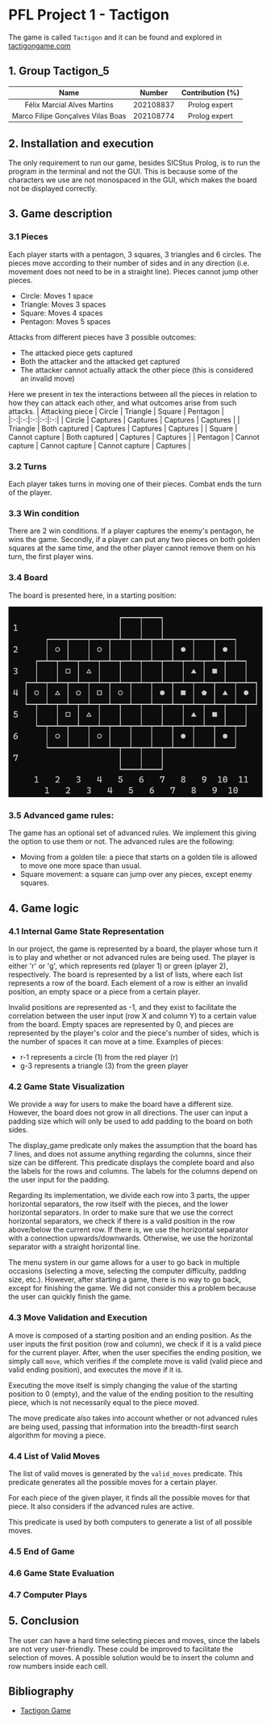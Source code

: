 # PFL Project 1 - Tactigon
The game is called `Tactigon` and it can be found and explored in [tactigongame.com](https://tactigongame.com/)

## 1. Group Tactigon_5
<!--TODO: add contribution percentages -->
| Name | Number | Contribution (%) |
|:-:|:-:|:-:|
| Félix Marcial Alves Martins | 202108837 | Prolog expert |
| Marco Filipe Gonçalves Vilas Boas | 202108774 | Prolog expert |

## 2. Installation and execution
The only requirement to run our game, besides SICStus Prolog, is to run the program in the terminal and not the GUI. This is because some of the characters we use are not monospaced in the GUI, which makes the board not be displayed correctly.

## 3. Game description

### 3.1 Pieces
Each player starts with a pentagon, 3 squares, 3 triangles and 6 circles.
The pieces move according to their number of sides and in any direction (i.e. movement does not need to be in a straight line). Pieces cannot jump other pieces.

- Circle: Moves 1 space
- Triangle: Moves 3 spaces
- Square: Moves 4 spaces
- Pentagon: Moves 5 spaces

Attacks from different pieces have 3 possible outcomes:
- The attacked piece gets captured
- Both the attacker and the attacked get captured
- The attacker cannot actually attack the other piece (this is considered an invalid move)

Here we present in tex the interactions between all the pieces in relation to how they can attack each other, and what outcomes arise from such attacks.
| Attacking piece | Circle | Triangle | Square | Pentagon |
|:-:|:-:|:-:|:-:|:-:|
| Circle | Captures | Captures | Captures | Captures |
| Triangle | Both captured | Captures | Captures | Captures |
| Square | Cannot capture | Both captured | Captures | Captures |
| Pentagon | Cannot capture | Cannot capture | Cannot capture | Captures |

### 3.2 Turns
Each player takes turns in moving one of their pieces. Combat ends the turn of the player.

### 3.3 Win condition
There are 2 win conditions.
If a player captures the enemy's pentagon, he wins the game. Secondly, if a player can put any two pieces on both golden squares at the same time, and the other player cannot remove them on his turn, the first player wins.

### 3.4 Board
The board is presented here, in a starting position:

![Alt text](images/starting_board.png)

### 3.5 Advanced game rules:
The game has an optional set of advanced rules. We implement this giving the option to use them or not. The advanced rules are the following:

- Moving from a golden tile: a piece that starts on a golden tile is allowed to move one more space than usual.
- Square movement: a square can jump over any pieces, except enemy squares.


## 4. Game logic

### 4.1 Internal Game State Representation
<!--
how game state is represented: Player-Board (board is a list of lists with -1s, 0s for empty, r for player, 1 for circle, ...)
include representation of initial, intermediate and final game states
-->
In our project, the game is represented by a board, the player whose turn it is to play and whether or not advanced rules are being used. The player is either 'r' or 'g', which represents red (player 1) or green (player 2), respectively. The board is represented by a list of lists, where each list represents a row of the board. Each element of a row is either an invalid position, an empty space or a piece from a certain player. 

Invalid positions are represented as -1, and they exist to facilitate the correlation between the user input (row X and column Y) to a certain value from the board. Empty spaces are represented by 0, and pieces are represented by the player's color and the piece's number of sides, which is the number of spaces it can move at a time.
Examples of pieces:
- r-1 represents a circle (1) from the red player (r)
- g-3 represents a triangle (3) from the green player

<!--
TODO: insert our board representation of the initial, intermediate and final game states
-->

### 4.2 Game State Visualization
We provide a way for users to make the board have a different size. However, the board does not grow in all directions. The user can input a padding size which will only be used to add padding to the board on both sides.
<!--TODO: add something demonstrating the padding-->
The display_game predicate only makes the assumption that the board has 7 lines, and does not assume anything regarding the columns, since their size can be different.
This predicate displays the complete board and also the labels for the rows and columns.
The labels for the columns depend on the user input for the padding.

Regarding its implementation, we divide each row into 3 parts, the upper horizontal separators, the row itself with the pieces, and the lower horizontal separators. In order to make sure that we use the correct horizontal separators, we check if there is a valid position in the row above/below the current row. If there is, we use the horizontal separator with a connection upwards/downwards. Otherwise, we use the horizontal separator with a straight horizontal line.

The menu system in our game allows for a user to go back in multiple occasions (selecting a move, selecting the computer difficulty, padding size, etc.). However, after starting a game, there is no way to go back, except for finishing the game. We did not consider this a problem because the user can quickly finish the game.


### 4.3 Move Validation and Execution
A move is composed of a starting position and an ending position.
As the user inputs the first position (row and column), we check if it is a valid piece for the current player. After, when the user specifies the ending position, we simply call `move`, which verifies if the complete move is valid (valid piece and valid ending position), and executes the move if it is.

Executing the move itself is simply changing the value of the starting position to 0 (empty), and the value of the ending position to the resulting piece, which is not necessarily equal to the piece moved.

The move predicate also takes into account whether or not advanced rules are being used, passing that information into the breadth-first search algorithm for moving a piece.

### 4.4 List of Valid Moves
The list of valid moves is generated by the `valid_moves` predicate. This predicate generates all the possible moves for a certain player.

For each piece of the given player, it finds all the possible moves for that piece. It also considers if the advanced rules are active.

This predicate is used by both computers to generate a list of all possible moves.

### 4.5 End of Game

### 4.6 Game State Evaluation

### 4.7 Computer Plays


## 5. Conclusion
The user can have a hard time selecting pieces and moves, since the labels are not very user-friendly.
These could be improved to facilitate the selection of moves. A possible solution would be to insert the column and row numbers inside each cell.



## Bibliography
- [Tactigon Game](https://tactigongame.com/)


